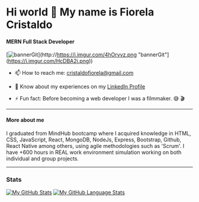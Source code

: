 # Hi world 👋 My name is Fiorela Cristaldo
#### MERN Full Stack Developer
[![bannerGit]([https://i.imgur.com/4hOrvvz.png "bannerGit")](http://https://i.imgur.com/4hOrvvz.png "bannerGit"](https://i.imgur.com/HcDBA2j.png))



- 📫 How to reach me: cristaldofiorela@gmail.com

- 📄 Know about my experiences on my [LinkedIn Profile](http://https://www.linkedin.com/in/fiorela-cristaldo/ "LinkedIn Profile")

- ⚡ Fun fact: Before becoming a web developer I was a filmmaker. 😅 🎬


------------

#### More about me
 I graduated from MindHub bootcamp where I acquired knowledge in HTML, CSS, JavaScript, React, MongoDB, NodeJs, Express, Bootstrap, Github, React Native among others, using agile methodologies such as 'Scrum'. I have +600 hours in REAL work environment simulation working on both individual and group projects.

------------


### Stats

[![My GitHub Stats](https://github-readme-stats.vercel.app/api/?username=Cristaldo-Fiorela&count_private=true&theme=tokyonight&showicons=true)]()
[![My GitHub Language Stats](https://github-readme-stats.vercel.app/api/top-langs/?username=Cristaldo-Fiorela&langs_count=5&theme=tokyonight)]()




 
<!--
**Cristaldo-Fiorela/Cristaldo-Fiorela** is a ✨ _special_ ✨ repository because its `README.md` (this file) appears on your GitHub profile.

Here are some ideas to get you started:

- 🔭 I’m currently working on ...
- 🌱 I’m currently learning ...
- 👯 I’m looking to collaborate on ...
- 🤔 I’m looking for help with ...
- 💬 Ask me about ...
- 📫 How to reach me: ...
- 😄 Pronouns: ...
- ⚡ Fun fact: ...
-->
